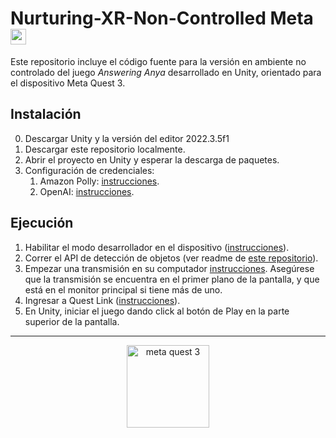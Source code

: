 # Nurturing-XR-Non-Controlled Meta <img alt="meta logo" height="25" src="https://1000logos.net/wp-content/uploads/2021/10/logo-Meta-1536x864.png">
Este repositorio incluye el código fuente para la versión en ambiente no controlado del juego _Answering Anya_ desarrollado en Unity, orientado para el dispositivo Meta Quest 3.

## Instalación
0. Descargar Unity y la versión del editor 2022.3.5f1
2. Descargar este repositorio localmente.
3. Abrir el proyecto en Unity y esperar la descarga de paquetes.
4. Configuración de credenciales:
   1. Amazon Polly: [instrucciones](https://github.com/2024-10-XR-Thesis/.github/wiki/Instrucciones-Amazon-Polly).
   2. OpenAI: [instrucciones](https://github.com/2024-10-XR-Thesis/.github/wiki/Instrucciones-OpenAI).

## Ejecución
1. Habilitar el modo desarrollador en el dispositivo ([instrucciones](https://developer.oculus.com/documentation/native/android/mobile-device-setup/)).
2. Correr el API de detección de objetos (ver readme de [este repositorio](https://github.com/2024-10-XR-Thesis/Object-Detection-API)).
3. Empezar una transmisión en su computador [instrucciones](https://www.meta.com/help/quest/articles/in-vr-experiences/oculus-features/cast-with-quest/). Asegúrese que la transmisión se encuentra en el primer plano de la pantalla, y que está en el monitor principal si tiene más de uno.
4. Ingresar a Quest Link ([instrucciones](https://www.meta.com/help/quest/articles/headsets-and-accessories/oculus-link/set-up-link/)).
5. En Unity, iniciar el juego dando click al botón de Play en la parte superior de la pantalla.

<hr>

<p align="center">
  <img width="132" alt="meta quest 3" title="Meta Quest 3" src="https://github.com/2024-10-XR-Thesis/Nurturing-XR-Controlled/assets/69609680/8a43b9d7-6751-49a9-938b-d1f2d8767c26">
</p>
